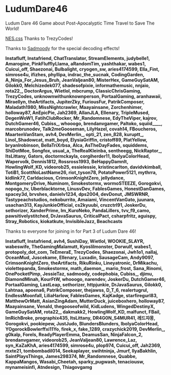 # LudumDare46
Ludum Dare 46 Game about Post-Apocalyptic Time Travel to Save The World!

[NES.css](https://nostalgic-css.github.io/NES.css/) Thanks to TrezyCodes!

Thanks to [Sadmoody](https://twitch.tv/sadmoody) for the special decoding effects!

**Instafluff, Instafriend, ChatTranslator, StreamElements, judybelle1, Amarogine, PinkFlufflyLlama, aRandomTim, yashthakar, wabes1, Cuicui_off, Shaezonai, Bulbalight, cryogen_sw, aries4174599, Ella_Fint, simrose4u, ifizhes, phyllipa, indrac_the_sucnak, CodingGarden, A_Ninja_For_Jesus_Bruh, JeanValjean80, MisterHex, GameGuySatAM, Gilokk0, Melchizedek077, shadesofpixie, informathemusic, nnjaio, rota22_, DoctorArgus, Wietlol, mbcrump, ClassicChrisGaming, TrezyCodes, unknownwithunknownperson, PortaalGaming, aranhawaii, Miraellyn, theArtifacts, JupiterZky, FuriousFur, PatrikComposer, Maladath1980, MissNightcrawler, Maayainsane, Zorchenhimer, holloway87, AnEpicPie, Jah2369, AllanJLA, Ellenary, TripleMused, DegenWoW1, FatihClubRocker, Mr_Randomnese, EdyTheViper, kajrov, DutchGamer46, Cubiss_, whooogo, brendanvgamer, Paltoko, squiid____, marcobrunodev, Talk2meGooseman, LilyHazel, covah14, FBoucheros, MaartenVanStam, avh4, DevMerlin_, opti_21, zen_828, kuruptt_, Linol_Shadowcat, matt_boyd, ElysiaGriffin, cristoff89, PlatYellow, bryanlrobinson, BellaTriXrbsa, Alca, AsTheDayFades, squiddems, ShiDotMoe, Songfox, usual_a, TheRealKleinba, sentheegg, NickRaptor_, ItsLittany, Gators, doctormckayla, corgiherder11, IbolyaColorHead, Wapervolk, Dennis1812, Rossross1993, BeHappyDamnIt, HowlingWolf_KD, videorob25, essielessie, kristincarlton, davidvkimball, TotiB1, ScottNoLastName26, riot_tyson78, PotatoPower5121, mythrra, kidlink77, Carldacious, CrimsonKnightZero, jellydance, MontgomeryDrive, Numinom, Smokestormx, wormoSTEEZE, Gorogokvi, nopogo_tv, Uberblacktorne, LinusvDev, FablesGames, HonestDanGames, spacey3d, brvshes, danielv1234, dps2004, devDonut, JMSWRNR, Tastypeachstudios, nekoburrito, Amaiami, VincentVanGato, juunara, usachan313, KayJunkieOfficial, cs2kyuubi, cruzctrl91, JoskerDu, sethorizer, XanderPrime, Im_KuroNeko, PandaLillers, tvv_f9_camo, pawsitivelystitched, DrJavaSaurus, CriticalPact, csharpfritz, aguispy, Stray_Robotics, kiokatkute, InvisibleJazz, Beachcasts**

Thanks to everyone for joining in for Part 3 of Ludum Dare 46!

**Instafluff, Instafriend, avh4, SushiDay, Wietlol, WOOKIE_SLAYR, wabeswife, TheGamingMalamutt, Kyoslilmonster, Dorwulf, wabes1, protopoly_dot_com, TeEmeraE, TrezyCodes, Shaezonai, Jwh1o1, nallaj, OceanMud, Juscekame, Ellenary, Luxadin, SausageCam, Andy9097, CrimsonKnightZero, theArtifacts, RikuRinku, Lineyatronic, DrMikachu, violettepanda, Smokestormx, math_daemon_, mario_frost, Sana_Rinomi, OnePocketPimp, JessieTaz, sadmoody, codephobia, Cubiss_, djimu, DiamondMinah, KourFtW, whooogo, narendev, JoskerDu, DutchGamer46, PortaalGaming, LastLeap, sethorizer, httpjunkie, DrJavaSaurus, Gilokk0, Lahtnaa, apoena6, PatrikComposer, thejawss, D_T_6, realertugrul, EndlessMoonfall, LiliaHarlow, FablesGames, KajKadge, starfiregurl83, MatthewOrMatt, AsianZingAdam, MutterDuck, juiceboxhero, holloway87, Maayainsane, Venald, thegooseofwild, KidLudens, WingedDestinyX, GameGuySatAM, rota22_, dakmakk2, HowlingWolf_KD, malfunct, FBail, ImRichBroke, prographix435, ItsLittany, DR4G0N_S4MUR41, 레드쟈몽, Gorogokvi, pookiepew, JustJudo, BlundersBlunders, IbolyaColorHead, YOgorockBowlerffxi11Yo, firek_x, fake_1289, crazychick2019, DevMerlin_, g0kalp, ForeIs, ReadyPlayerEmma, DeamusSan, NinjaFalcon_2, brendanvgamer, videorob25, JeanValjean80, Lawrence_Laz, syn_KaZaKhA, aries4174599, simrose4u, plop974, Cuicui_off, Jah2369, mxte21, tombombadil014, Seekaplayer, swihtninja, Jmurf, IlyaBakhlin, SaintPlaysThings, James298374, Mr_Randomnese, Quabbe, KappaMangos, Wasabi_Cheetah, sparky_pugwash, tenaciousw, mynameisinfi, Atndesign, Thiagovgamg**
